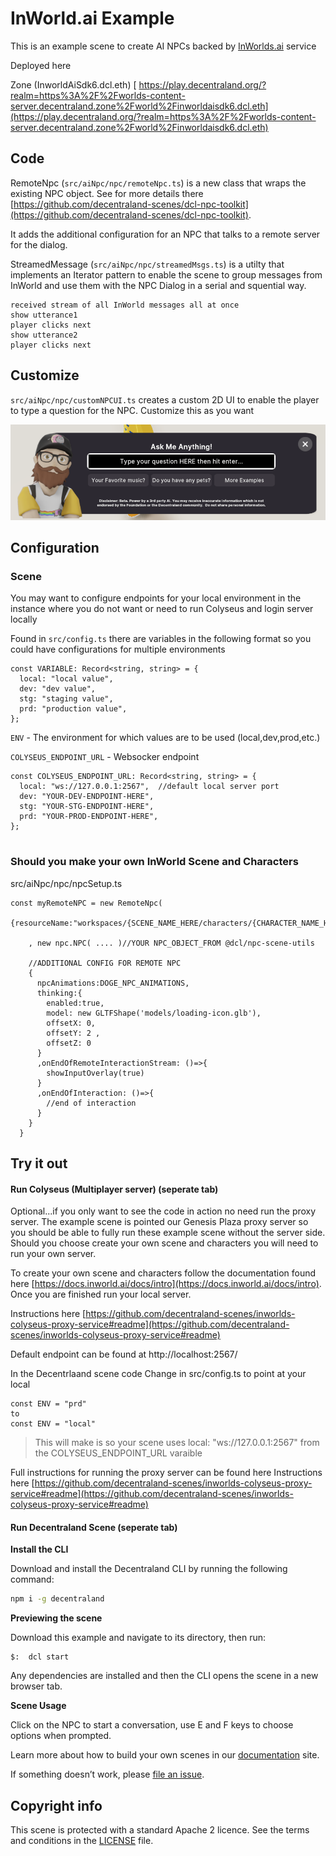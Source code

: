 # InWorld.ai Example

This is an example scene to create AI NPCs backed by [InWorlds.ai](https://inworld.ai/arcade) service

Deployed here 

Zone (InworldAiSdk6.dcl.eth)
[ https://play.decentraland.org/?realm=https%3A%2F%2Fworlds-content-server.decentraland.zone%2Fworld%2Finworldaisdk6.dcl.eth](https://play.decentraland.org/?realm=https%3A%2F%2Fworlds-content-server.decentraland.zone%2Fworld%2Finworldaisdk6.dcl.eth)

## Code

RemoteNpc (`src/aiNpc/npc/remoteNpc.ts`) is a new class that wraps the existing NPC object.  See for more details there [https://github.com/decentraland-scenes/dcl-npc-toolkit](https://github.com/decentraland-scenes/dcl-npc-toolkit).  

It adds the additional configuration for an NPC that talks to a remote server for the dialog.

StreamedMessage (`src/aiNpc/npc/streamedMsgs.ts`) is a utilty that implements an Iterator pattern to enable the scene to group messages from InWorld and use them with the NPC Dialog in a serial and squential way.

```
received stream of all InWorld messages all at once
show utterance1
player clicks next
show utterance2
player clicks next
```

## Customize


`src/aiNpc/npc/customNPCUI.ts` creates a custom 2D UI to enable the player to type a question for the NPC.  Customize this as you want

<img src='screenshots/custom-ui-prompt.png'/>


## Configuration

### Scene

You may want to configure endpoints for your local environment in the instance where you do not want or need to run Colyseus and login server locally

Found in `src/config.ts` there are variables in the following format so you could have configurations for multiple environments

```
const VARIABLE: Record<string, string> = {
  local: "local value",
  dev: "dev value",
  stg: "staging value",
  prd: "production value",
};
```

`ENV` - The environment for which values are to be used (local,dev,prod,etc.)

`COLYSEUS_ENDPOINT_URL` - Websocker endpoint

```
const COLYSEUS_ENDPOINT_URL: Record<string, string> = {
  local: "ws://127.0.0.1:2567",  //default local server port
  dev: "YOUR-DEV-ENDPOINT-HERE", 
  stg: "YOUR-STG-ENDPOINT-HERE",
  prd: "YOUR-PROD-ENDPOINT-HERE", 
};
 
```

### Should you make your own InWorld Scene and Characters

src/aiNpc/npc/npcSetup.ts

```
const myRemoteNPC = new RemoteNpc(
    {resourceName:"workspaces/{SCENE_NAME_HERE/characters/{CHARACTER_NAME_HERE}"}
    
    , new npc.NPC( .... )//YOUR NPC_OBJECT_FROM @dcl/npc-scene-utils
    
    //ADDITIONAL CONFIG FOR REMOTE NPC
    {
      npcAnimations:DOGE_NPC_ANIMATIONS,
      thinking:{
        enabled:true,
        model: new GLTFShape('models/loading-icon.glb'),
        offsetX: 0,
        offsetY: 2 ,
        offsetZ: 0
      }
      ,onEndOfRemoteInteractionStream: ()=>{
        showInputOverlay(true)
      }
      ,onEndOfInteraction: ()=>{
        //end of interaction
      }
    }
  }
```

## Try it out

#### Run Colyseus (Multiplayer server) (seperate tab)

Optional...if you only want to see the code in action no need run the proxy server.  The example scene is pointed our Genesis Plaza proxy server so you should be able to fully run these example scene without the server side.  Should you choose create your own scene and characters you will need to run your own server.


To create your own scene and characters follow the documentation found here [https://docs.inworld.ai/docs/intro](https://docs.inworld.ai/docs/intro).   Once you are finished run your local server.  

Instructions here [https://github.com/decentraland-scenes/inworlds-colyseus-proxy-service#readme](https://github.com/decentraland-scenes/inworlds-colyseus-proxy-service#readme)

Default endpoint can be found at http://localhost:2567/

In the Decentrlaand scene code Change in src/config.ts to point at your local

```
const ENV = "prd"
to
const ENV = "local"
```
> This will make is so your scene uses local: "ws://127.0.0.1:2567" from the COLYSEUS_ENDPOINT_URL varaible


Full instructions for running the proxy server can be found here Instructions here [https://github.com/decentraland-scenes/inworlds-colyseus-proxy-service#readme](https://github.com/decentraland-scenes/inworlds-colyseus-proxy-service#readme)

#### Run Decentraland Scene (seperate tab)

**Install the CLI**

Download and install the Decentraland CLI by running the following command:

```bash
npm i -g decentraland
```

**Previewing the scene**

Download this example and navigate to its directory, then run:

```
$:  dcl start
```

Any dependencies are installed and then the CLI opens the scene in a new browser tab.

**Scene Usage**

Click on the NPC to start a conversation, use E and F keys to choose options when prompted.

Learn more about how to build your own scenes in our [documentation](https://docs.decentraland.org/) site.

If something doesn’t work, please [file an issue](https://github.com/decentraland-scenes/Awesome-Repository/issues/new).


## Copyright info

This scene is protected with a standard Apache 2 licence. See the terms and conditions in the [LICENSE](/LICENSE) file.
